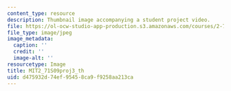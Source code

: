 ```yaml
---
content_type: resource
description: Thumbnail image accompanying a student project video.
file: https://ol-ocw-studio-app-production.s3.amazonaws.com/courses/2-71-optics-spring-2009/d475932d74ef95458ca9f9258aa213ca_MIT2_71S09proj3_th.jpg
file_type: image/jpeg
image_metadata:
  caption: ''
  credit: ''
  image-alt: ''
resourcetype: Image
title: MIT2_71S09proj3_th
uid: d475932d-74ef-9545-8ca9-f9258aa213ca
---
```

